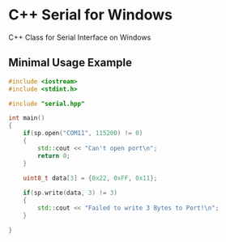 # C++ Serial for Windows
C++ Class for Serial Interface on Windows

## Minimal Usage Example

```C++
#include <iostream>
#include <stdint.h>

#include "serial.hpp"

int main()
{
    if(sp.open("COM11", 115200) != 0)
    {
        std::cout << "Can't open port\n"; 
        return 0;
    }

    uint8_t data[3] = {0x22, 0xFF, 0x11};
  
    if(sp.write(data, 3) != 3)
    {
        std::cout << "Failed to write 3 Bytes to Port!\n";
    }

}

```
